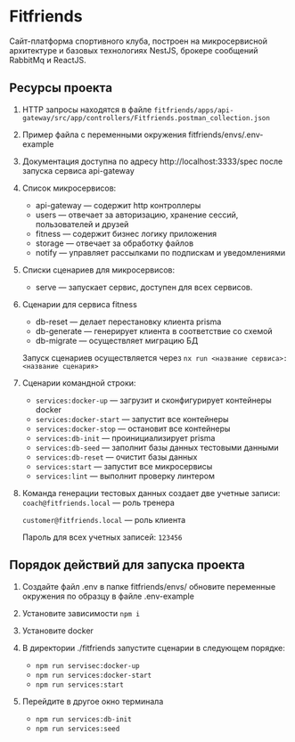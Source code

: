 
# Fitfriends

Сайт-платформа спортивного клуба, построен на микросервисной архитектуре и базовых технологиях NestJS, брокере сообщений RabbitMq и ReactJS.

## Ресурсы проектa

1. HTTP запросы находятся в файле `fitfriends/apps/api-gateway/src/app/controllers/Fitfriends.postman_collection.json`
1. Пример файла с переменными окружения fitfriends/envs/.env-example
1. Документация доступна по адресу http://localhost:3333/spec после запуска сервиcа api-gateway
1. Список микросервисов:
    - api-gateway — содержит http контроллеры
    - users — отвечает за авторизацию, хранение сессий, пользователей и друзей
    - fitness — содержит бизнес логику приложения
    - storage — отвечает за обработку файлов
    - notify — управляет рассылками по подпискам и уведомлениями
1. Списки сценариев для микросервисов:
    - serve — запускает сервис, доступен для всех сервисов.
1. Сценарии для сервиса fitness

    - db-reset — делает перестановку клиента prisma
    - db-generate — генерирует клиента в соответствие со схемой
    - db-migrate — осуществляет миграцию БД

   Запуск сценариев осуществляется через `nx run <название сервиса>:<название сценария>`

1. Сценарии командной строки:

    - `services:docker-up` — загрузит и сконфигурирует контейнеры docker
    - `services:docker-start` — запустит все контейнеры
    - `services:docker-stop` — остановит все контейнеры
    - `services:db-init` — проинициализирует prisma
    - `services:db-seed` — заполнит базы данных тестовыми данными
    - `services:db-reset` — очистит базы данных
    - `services:start` — запустит все микросервисы
    - `services:lint` — выполнит проверку линтером

1. Команда генерации тестовых данных создает две учетные записи:
   `coach@fitfriends.local` — роль тренера

   `customer@fitfriends.local` — роль клиента

   Пароль для всех учетных записей: `123456`

## Порядок действий для запуска проекта

1. Создайте файл .env в папке fitfriends/envs/ обновите переменные окружения по образцу в файле .env-example
1. Установите зависимости `npm i`
1. Установите docker
1. В директории ./fitfriends запустите сценарии в следующем порядке:
    - `npm run servisec:docker-up`
    - `npm run services:docker-start`
    - `npm run services:start`

1. Перейдите в другое окно терминала
    - `npm run services:db-init`
    - `npm run services:seed`
